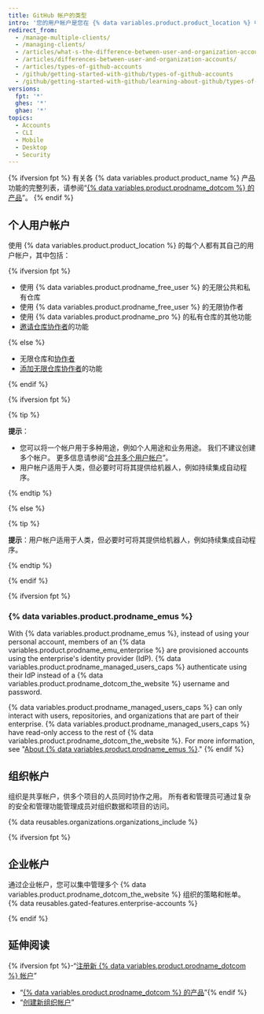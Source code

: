 ```yaml
---
title: GitHub 帐户的类型
intro: '您的用户帐户是您在 {% data variables.product.product_location %} 中的身份。 您的用户帐户可以是任意数量组织的成员。{% ifversion fpt %} 组织可属于企业帐户。{% endif %}'
redirect_from:
  - /manage-multiple-clients/
  - /managing-clients/
  - /articles/what-s-the-difference-between-user-and-organization-accounts/
  - /articles/differences-between-user-and-organization-accounts/
  - /articles/types-of-github-accounts
  - /github/getting-started-with-github/types-of-github-accounts
  - /github/getting-started-with-github/learning-about-github/types-of-github-accounts
versions:
  fpt: '*'
  ghes: '*'
  ghae: '*'
topics:
  - Accounts
  - CLI
  - Mobile
  - Desktop
  - Security
---
```


{% ifversion fpt %}
有关各 {% data variables.product.product_name %} 产品功能的完整列表，请参阅“[{% data variables.product.prodname_dotcom %} 的产品](/github/getting-started-with-github/githubs-products)”。
{% endif %}

## 个人用户帐户

使用 {% data variables.product.product_location %} 的每个人都有其自己的用户帐户，其中包括：

{% ifversion fpt %}

- 使用 {% data variables.product.prodname_free_user %} 的无限公共和私有仓库
- 使用 {% data variables.product.prodname_free_user %} 的无限协作者
- 使用 {% data variables.product.prodname_pro %} 的私有仓库的其他功能
- [邀请仓库协作者](/articles/inviting-collaborators-to-a-personal-repository)的功能

{% else %}

- 无限仓库和[协作者](/articles/permission-levels-for-a-user-account-repository)
- [添加无限仓库协作者](/articles/inviting-collaborators-to-a-personal-repository)的功能

{% endif %}

{% ifversion fpt %}

{% tip %}

**提示**：

- 您可以将一个帐户用于多种用途，例如个人用途和业务用途。 我们不建议创建多个帐户。 更多信息请参阅“[合并多个用户帐户](/articles/merging-multiple-user-accounts)”。
- 用户帐户适用于人类，但必要时可将其提供给机器人，例如持续集成自动程序。

{% endtip %}

{% else %}

{% tip %}

**提示**：用户帐户适用于人类，但必要时可将其提供给机器人，例如持续集成自动程序。

{% endtip %}

{% endif %}

{% ifversion fpt %}
### {% data variables.product.prodname_emus %}

With {% data variables.product.prodname_emus %}, instead of using your personal account, members of an {% data variables.product.prodname_emu_enterprise %} are provisioned accounts using the enterprise's identity provider (IdP). {% data variables.product.prodname_managed_users_caps %} authenticate using their IdP instead of a {% data variables.product.prodname_dotcom_the_website %} username and password.

{% data variables.product.prodname_managed_users_caps %} can only interact with users, repositories, and organizations that are part of their enterprise. {% data variables.product.prodname_managed_users_caps %} have read-only access to the rest of {% data variables.product.prodname_dotcom_the_website %}. For more information, see "[About {% data variables.product.prodname_emus %}](/github/setting-up-and-managing-your-enterprise/managing-your-enterprise-users-with-your-identity-provider/about-enterprise-managed-users)."
{% endif %}

## 组织帐户

组织是共享帐户，供多个项目的人员同时协作之用。 所有者和管理员可通过复杂的安全和管理功能管理成员对组织数据和项目的访问。

{% data reusables.organizations.organizations_include %}

{% ifversion fpt %}

## 企业帐户

通过企业帐户，您可以集中管理多个 {% data variables.product.prodname_dotcom_the_website %} 组织的策略和帐单。 {% data reusables.gated-features.enterprise-accounts %}

{% endif %}

## 延伸阅读

{% ifversion fpt %}-“[注册新 {% data variables.product.prodname_dotcom %} 帐户](/articles/signing-up-for-a-new-github-account)”
- “[{% data variables.product.prodname_dotcom %} 的产品](/articles/githubs-products)”{% endif %}
- “[创建新组织帐户](/articles/creating-a-new-organization-account)”
